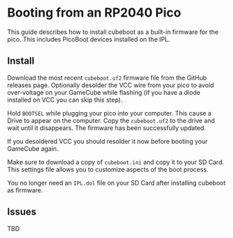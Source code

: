 # Booting from an RP2040 Pico

This guide describes how to install cubeboot as a built-in firmware for the pico.
This includes PicoBoot devices installed on the IPL.

## Install

Download the most recent `cubeboot.uf2` firmware file from the GitHub releases 
page. Optionally desolder the VCC wire from your pico to avoid over-voltage on 
your GameCube while flashing (if you have a diode installed on VCC you can skip
this step).

Hold `BOOTSEL` while plugging your pico into your computer. This cause a Drive 
to appear on the computer. Copy the `cubeboot.uf2` to the drive and wait until 
it disappears. The firmware has been successfully updated.

If you desoldered VCC you should resolder it now before booting your GameCube again.

Make sure to download a copy of `cubeboot.ini` and copy it to your SD Card. This
settings file allows you to customize aspects of the boot process.

You no longer need an `IPL.dol` file on your SD Card after installing cubeboot as
firmware.

## Issues

TBD